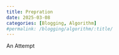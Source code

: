 ```yaml
---
title: Prepration
date: 2025-03-08
categories: [Blogging, Algorithm]
#permalink: /blogging/algorithm/:title/
---
```


An Attempt